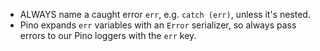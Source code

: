 - ALWAYS name a caught error `err`, e.g. `catch (err)`, unless it's nested.
- Pino expands `err` variables with an `Error` serializer, so always pass errors to our Pino loggers with the `err` key.
